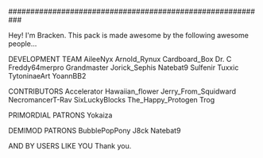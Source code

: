 ###########################################################

Hey! I'm Bracken. 
This pack is made awesome by the following awesome people...

DEVELOPMENT TEAM
AileeNyx
Arnold_Rynux
Cardboard_Box
Dr. C
Freddy64merpro
Grandmaster
Jorick_Sephis
Natebat9
Sulfenir
Tuxxic
TytoninaeArt
YoannBB2

CONTRIBUTORS
Accelerator
Hawaiian_flower
Jerry_From_Squidward
NecromancerT-Rav
SixLuckyBlocks
The_Happy_Protogen
Trog

PRIMORDIAL PATRONS
Yokaiza

DEMIMOD PATRONS
BubblePopPony
J8ck
Natebat9

AND BY USERS LIKE YOU
Thank you.



